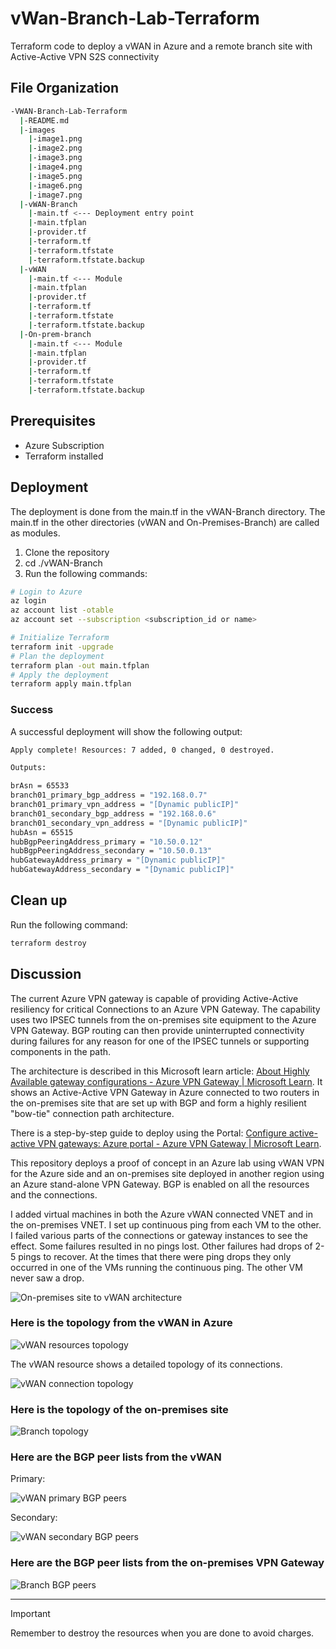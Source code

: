 # vWan-Branch-Lab-Terraform

Terraform code to deploy a vWAN in Azure and a remote branch site with Active-Active VPN S2S connectivity

## File Organization

```bash
-VWAN-Branch-Lab-Terraform
  |-README.md
  |-images
    |-image1.png
    |-image2.png
    |-image3.png
    |-image4.png
    |-image5.png
    |-image6.png
    |-image7.png
  |-vWAN-Branch
    |-main.tf <--- Deployment entry point
    |-main.tfplan
    |-provider.tf
    |-terraform.tf
    |-terraform.tfstate
    |-terraform.tfstate.backup
  |-vWAN
    |-main.tf <--- Module
    |-main.tfplan
    |-provider.tf
    |-terraform.tf
    |-terraform.tfstate
    |-terraform.tfstate.backup
  |-On-prem-branch
    |-main.tf <--- Module
    |-main.tfplan
    |-provider.tf
    |-terraform.tf
    |-terraform.tfstate
    |-terraform.tfstate.backup
```

## Prerequisites

- Azure Subscription
- Terraform installed

## Deployment

The deployment is done from the main.tf in the vWAN-Branch directory.  The main.tf in the other directories (vWAN and On-Premises-Branch) are called as modules.

1. Clone the repository
2. cd ./vWAN-Branch
3. Run the following commands:

```bash
# Login to Azure
az login
az account list -otable
az account set --subscription <subscription_id or name>

# Initialize Terraform
terraform init -upgrade
# Plan the deployment
terraform plan -out main.tfplan
# Apply the deployment
terraform apply main.tfplan
```

### Success

A successful deployment will show the following output:

```bash
Apply complete! Resources: 7 added, 0 changed, 0 destroyed.

Outputs:

brAsn = 65533
branch01_primary_bgp_address = "192.168.0.7"
branch01_primary_vpn_address = "[Dynamic publicIP]"
branch01_secondary_bgp_address = "192.168.0.6"
branch01_secondary_vpn_address = "[Dynamic publicIP]"
hubAsn = 65515
hubBgpPeeringAddress_primary = "10.50.0.12"
hubBgpPeeringAddress_secondary = "10.50.0.13"
hubGatewayAddress_primary = "[Dynamic publicIP]"
hubGatewayAddress_secondary = "[Dynamic publicIP]"
```

## Clean up

Run the following command:

```bash
terraform destroy
```

## Discussion

The current Azure VPN gateway is capable of providing Active-Active resiliency for critical Connections to an Azure VPN Gateway.  The capability uses two IPSEC tunnels from the on-premises site equipment to the Azure VPN Gateway.  BGP routing can then provide uninterrupted connectivity during failures for any reason for one of the IPSEC tunnels or supporting components in the path.  

The architecture is described in this Microsoft learn article:
[About Highly Available gateway configurations - Azure VPN Gateway | Microsoft Learn](https://learn.microsoft.com/en-us/azure/vpn-gateway/vpn-gateway-highlyavailable#dual-redundancy-active-active-vpn-gateways-for-both-azure-and-on-premises-networks).
It shows an Active-Active VPN Gateway in Azure connected to two routers in the on-premises site that are set up with BGP and form a highly resilient "bow-tie" connection path architecture.

There is a step-by-step guide to deploy using the Portal:
[Configure active-active VPN gateways: Azure portal - Azure VPN Gateway | Microsoft Learn](https://learn.microsoft.com/en-us/azure/vpn-gateway/active-active-portal).

This repository deploys a proof of concept in an Azure lab using vWAN VPN for the Azure side and an on-premises site deployed in another region using an Azure stand-alone VPN Gateway.  BGP is enabled on all the resources and the connections.  

I added virtual machines in both the Azure vWAN connected VNET and in the on-premises VNET.  I set up continuous ping from each VM to the other.  I failed various parts of the connections or gateway instances to see the effect.  Some failures resulted in no pings lost.  Other failures had drops of 2-5 pings to recover.  At the times that there were ping drops they only occurred in one of the VMs running the continuous ping.  The other VM never saw a drop.

![On-premises site to vWAN architecture](./images/image1.png)

### Here is the topology from the vWAN in Azure

![vWAN resources topology](./images/image2.png)

The vWAN resource shows a detailed topology of its connections.

![vWAN connection topology](./images/image3.png)

### Here is the topology of the on-premises site

![Branch topology](./images/image4.png)

### Here are the BGP peer lists from the vWAN

Primary:

![vWAN primary BGP peers](./images/image5.png)

Secondary:

![vWAN secondary BGP peers](./images/image6.png)

### Here are the BGP peer lists from the on-premises VPN Gateway

![Branch BGP peers](./images/image7.png)

---

> [!IMPORTANT]
> Remember to destroy the resources when you are done to avoid charges.
